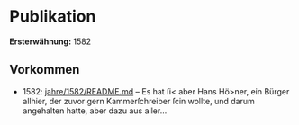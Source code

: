 # Publikation

**Ersterwähnung:** 1582

## Vorkommen
- 1582: [jahre/1582/README.md](../jahre/1582/README.md) – Es hat ſi< aber Hans Hö>ner, ein Bürger allhier,
der zuvor gern Kammerſchreiber ſcin wollte, und darum
angehalten hatte, aber dazu aus aller...
